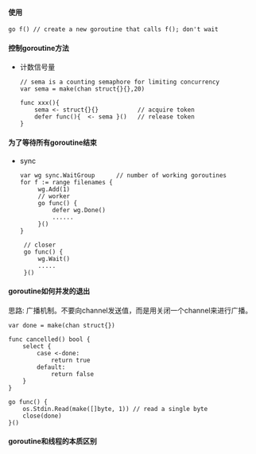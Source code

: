 #### 使用
`go f() // create a new goroutine that calls f(); don't wait`

#### 控制goroutine方法
- 计数信号量
  ```
  // sema is a counting semaphore for limiting concurrency 
  var sema = make(chan struct{}{},20)

  func xxx(){
      sema <- struct{}{}           // acquire token
      defer func(){  <- sema }()   // release token
  }
  ```

#### 为了等待所有goroutine结束
- sync
   ```
   var wg sync.WaitGroup      // number of working goroutines
   for f := range filenames {
        wg.Add(1)
        // worker
        go func() {
            defer wg.Done()
            ......
        }()
   }

    // closer
    go func() {
        wg.Wait()
        .....
    }()
   ```
#### goroutine如何并发的退出

思路: 广播机制。不要向channel发送值，而是用关闭一个channel来进行广播。
```
var done = make(chan struct{})

func cancelled() bool {
    select {
        case <-done:
            return true
        default:
            return false
    }
}

go func() {
    os.Stdin.Read(make([]byte, 1)) // read a single byte
    close(done)
}()
```

#### goroutine和线程的本质区别